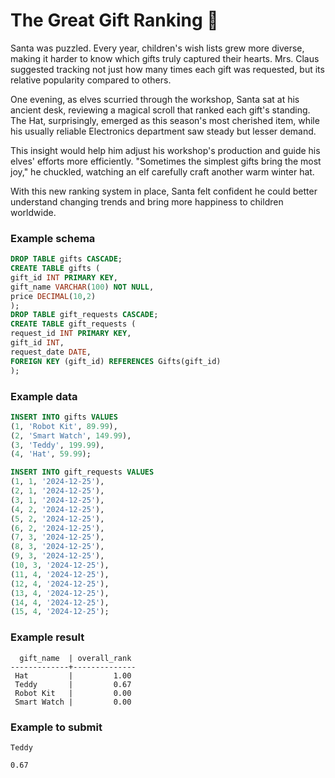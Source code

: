 # The Great Gift Ranking 🧢

Santa was puzzled. Every year, children's wish lists grew more diverse, making it harder to know which gifts truly
captured their hearts. Mrs. Claus suggested tracking not just how many times each gift was requested, but its relative
popularity compared to others.

One evening, as elves scurried through the workshop, Santa sat at his ancient desk, reviewing a magical scroll that
ranked each gift's standing. The Hat, surprisingly, emerged as this season's most cherished item, while his usually
reliable Electronics department saw steady but lesser demand.

This insight would help him adjust his workshop's production and guide his elves' efforts more efficiently. "Sometimes
the simplest gifts bring the most joy," he chuckled, watching an elf carefully craft another warm winter hat.

With this new ranking system in place, Santa felt confident he could better understand changing trends and bring more
happiness to children worldwide.

### Example schema
```sql
DROP TABLE gifts CASCADE;
CREATE TABLE gifts (
gift_id INT PRIMARY KEY,
gift_name VARCHAR(100) NOT NULL,
price DECIMAL(10,2)
);
DROP TABLE gift_requests CASCADE;
CREATE TABLE gift_requests (
request_id INT PRIMARY KEY,
gift_id INT,
request_date DATE,
FOREIGN KEY (gift_id) REFERENCES Gifts(gift_id)
);
```

### Example data
```sql
INSERT INTO gifts VALUES 
(1, 'Robot Kit', 89.99),
(2, 'Smart Watch', 149.99),
(3, 'Teddy', 199.99),
(4, 'Hat', 59.99);

INSERT INTO gift_requests VALUES
(1, 1, '2024-12-25'),
(2, 1, '2024-12-25'),
(3, 1, '2024-12-25'),
(4, 2, '2024-12-25'),
(5, 2, '2024-12-25'),
(6, 2, '2024-12-25'),
(7, 3, '2024-12-25'),
(8, 3, '2024-12-25'),
(9, 3, '2024-12-25'),
(10, 3, '2024-12-25'),
(11, 4, '2024-12-25'),
(12, 4, '2024-12-25'),
(13, 4, '2024-12-25'),
(14, 4, '2024-12-25'),
(15, 4, '2024-12-25');
```

### Example result
```
  gift_name  | overall_rank 
-------------+--------------
 Hat         |         1.00
 Teddy       |         0.67
 Robot Kit   |         0.00
 Smart Watch |         0.00
```

### Example to submit
```
Teddy
```

```
0.67
```